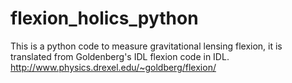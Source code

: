 # flexion_holics_python

This is a python code to measure gravitational lensing flexion, it is translated from 
Goldenberg's IDL flexion code in IDL. http://www.physics.drexel.edu/~goldberg/flexion/
